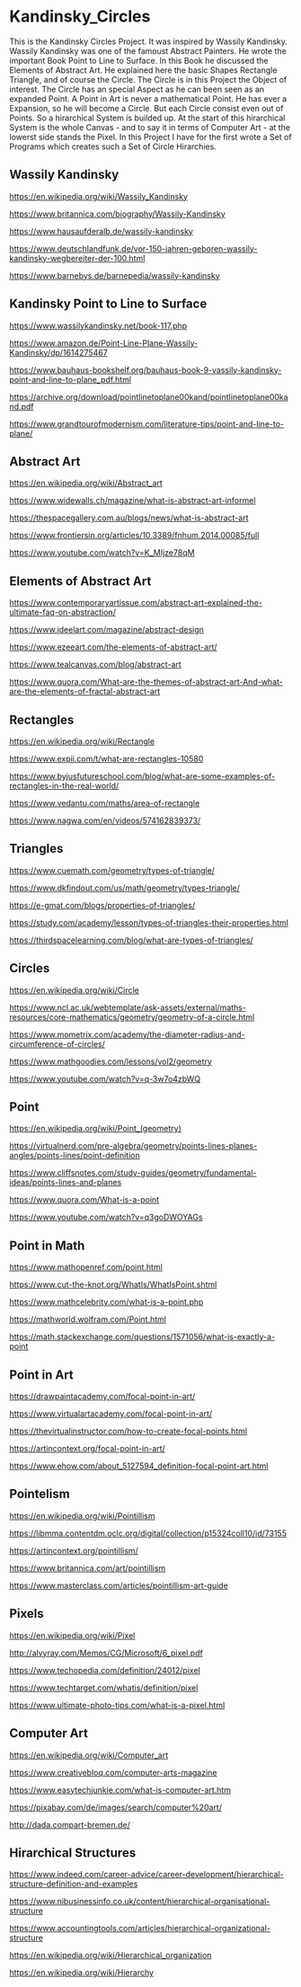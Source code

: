# Kandinsky_Circles
This is the Kandinsky Circles Project. It was inspired by Wassily Kandinsky.
Wassily Kandinsky was one of the famoust Abstract Painters. He wrote the
important Book Point to Line to Surface. In this Book he discussed the Elements
of Abstract Art. He explained here the basic Shapes Rectangle Triangle, and of
course the Circle. The Circle is in this Project the Object of interest. The
Circle has an special Aspect as he can been seen as an expanded Point. A Point
in Art is never a mathematical Point. He has ever a Expansion, so he will become
a Circle. But each Circle consist even out of Points. So a hirarchical System is
builded up. At the start of this hirarchical System is the whole Canvas - and to
say it in terms of Computer Art - at the lowerst side stands the Pixel.
In this Project I have for the first wrote a Set of Programs which creates such
a Set of Circle Hirarchies.

## Wassily Kandinsky
https://en.wikipedia.org/wiki/Wassily_Kandinsky

https://www.britannica.com/biography/Wassily-Kandinsky

https://www.hausaufderalb.de/wassily-kandinsky

https://www.deutschlandfunk.de/vor-150-jahren-geboren-wassily-kandinsky-wegbereiter-der-100.html

https://www.barnebys.de/barnepedia/wassily-kandinsky

## Kandinsky Point to Line to Surface
https://www.wassilykandinsky.net/book-117.php

https://www.amazon.de/Point-Line-Plane-Wassily-Kandinsky/dp/1614275467

https://www.bauhaus-bookshelf.org/bauhaus-book-9-vassily-kandinsky-point-and-line-to-plane_pdf.html

https://archive.org/download/pointlinetoplane00kand/pointlinetoplane00kand.pdf

https://www.grandtourofmodernism.com/literature-tips/point-and-line-to-plane/

## Abstract Art
https://en.wikipedia.org/wiki/Abstract_art

https://www.widewalls.ch/magazine/what-is-abstract-art-informel

https://thespacegallery.com.au/blogs/news/what-is-abstract-art

https://www.frontiersin.org/articles/10.3389/fnhum.2014.00085/full

https://www.youtube.com/watch?v=K_MIjze78qM

## Elements of Abstract Art
https://www.contemporaryartissue.com/abstract-art-explained-the-ultimate-faq-on-abstraction/

https://www.ideelart.com/magazine/abstract-design

https://www.ezeeart.com/the-elements-of-abstract-art/

https://www.tealcanvas.com/blog/abstract-art

https://www.quora.com/What-are-the-themes-of-abstract-art-And-what-are-the-elements-of-fractal-abstract-art

## Rectangles
https://en.wikipedia.org/wiki/Rectangle

https://www.expii.com/t/what-are-rectangles-10580

https://www.byjusfutureschool.com/blog/what-are-some-examples-of-rectangles-in-the-real-world/

https://www.vedantu.com/maths/area-of-rectangle

https://www.nagwa.com/en/videos/574162839373/

## Triangles
https://www.cuemath.com/geometry/types-of-triangle/

https://www.dkfindout.com/us/math/geometry/types-triangle/

https://e-gmat.com/blogs/properties-of-triangles/

https://study.com/academy/lesson/types-of-triangles-their-properties.html

https://thirdspacelearning.com/blog/what-are-types-of-triangles/

## Circles
https://en.wikipedia.org/wiki/Circle

https://www.ncl.ac.uk/webtemplate/ask-assets/external/maths-resources/core-mathematics/geometry/geometry-of-a-circle.html

https://www.mometrix.com/academy/the-diameter-radius-and-circumference-of-circles/

https://www.mathgoodies.com/lessons/vol2/geometry

https://www.youtube.com/watch?v=q-3w7o4zbWQ

## Point
https://en.wikipedia.org/wiki/Point_(geometry)

https://virtualnerd.com/pre-algebra/geometry/points-lines-planes-angles/points-lines/point-definition

https://www.cliffsnotes.com/study-guides/geometry/fundamental-ideas/points-lines-and-planes

https://www.quora.com/What-is-a-point

https://www.youtube.com/watch?v=q3goDWOYAGs

## Point in Math
https://www.mathopenref.com/point.html

https://www.cut-the-knot.org/WhatIs/WhatIsPoint.shtml

https://www.mathcelebrity.com/what-is-a-point.php

https://mathworld.wolfram.com/Point.html

https://math.stackexchange.com/questions/1571056/what-is-exactly-a-point

## Point in  Art
https://drawpaintacademy.com/focal-point-in-art/

https://www.virtualartacademy.com/focal-point-in-art/

https://thevirtualinstructor.com/how-to-create-focal-points.html

https://artincontext.org/focal-point-in-art/

https://www.ehow.com/about_5127594_definition-focal-point-art.html

## Pointelism
https://en.wikipedia.org/wiki/Pointillism

https://libmma.contentdm.oclc.org/digital/collection/p15324coll10/id/73155

https://artincontext.org/pointillism/

https://www.britannica.com/art/pointillism

https://www.masterclass.com/articles/pointillism-art-guide

## Pixels
https://en.wikipedia.org/wiki/Pixel

http://alvyray.com/Memos/CG/Microsoft/6_pixel.pdf

https://www.techopedia.com/definition/24012/pixel

https://www.techtarget.com/whatis/definition/pixel

https://www.ultimate-photo-tips.com/what-is-a-pixel.html

## Computer Art
https://en.wikipedia.org/wiki/Computer_art

https://www.creativebloq.com/computer-arts-magazine

https://www.easytechjunkie.com/what-is-computer-art.htm

https://pixabay.com/de/images/search/computer%20art/

http://dada.compart-bremen.de/

## Hirarchical Structures
https://www.indeed.com/career-advice/career-development/hierarchical-structure-definition-and-examples

https://www.nibusinessinfo.co.uk/content/hierarchical-organisational-structure

https://www.accountingtools.com/articles/hierarchical-organizational-structure

https://en.wikipedia.org/wiki/Hierarchical_organization

https://en.wikipedia.org/wiki/Hierarchy
